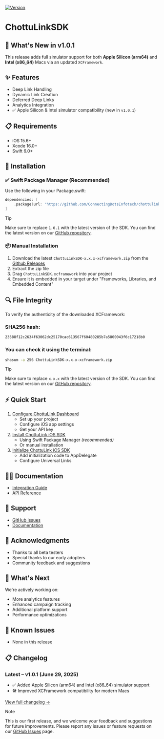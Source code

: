 [![Version](https://img.shields.io/badge/version-1.0.1-blue.svg)](https://github.com/yourusername/ChottuLinkSDK/releases)
# ChottuLinkSDK

## 🚀 What's New in v1.0.1

This release adds full simulator support for both **Apple Silicon (arm64)** and **Intel (x86_64)** Macs via an updated `XCFramework`.

## ✨ Features

- Deep Link Handling
- Dynamic Link Creation
- Deferred Deep Links
- Analytics Integration
- ✅ Apple Silicon & Intel simulator compatibility (new in `v1.0.1`)

## 📋 Requirements

- iOS 15.6+
- Xcode 16.0+
- Swift 6.0+

## 🚀 Installation

### ✅ Swift Package Manager (Recommended)

Use the following in your Package.swift:

```swift
dependencies: [
    .package(url: "https://github.com/ConnectingDotsInfotech/chottulink-ios-sdk", from: "1.0.1")
]
```
> [!TIP]
> Make sure to replace `1.0.1` with the latest version of the SDK. You can find the latest version on our [GitHub repository](https://github.com/ConnectingDotsInfotech/chottulink-ios-sdk/releases).

### 📦 Manual Installation

1. Download the latest `ChottuLinkSDK-x.x.x-xcframework.zip` from the [Github Releases](https://github.com/ConnectingDotsInfotech/chottulink-ios-sdk/releases)
2. Extract the zip file
3. Drag `ChottuLinkSDK.xcframework` into your project
4. Ensure it is embedded in your target under "Frameworks, Libraries, and Embedded Content"

## 🔍 File Integrity

To verify the authenticity of the downloaded XCFramework:

### SHA256 hash:

```txt
23588f12c2634f63062dc25170cac613567f60480285b7a5800043f6c17218b0
```

### You can check it using the terminal:

```bash
shasum -a 256 ChottuLinkSDK-x.x.x-xcframework.zip
```

> [!TIP]
> Make sure to replace `x.x.x` with the latest version of the SDK. You can find the latest version on our [GitHub repository](https://github.com/ConnectingDotsInfotech/chottulink-ios-sdk/releases).

## ⚡ Quick Start

1. [Configure ChottuLink Dashboard](https://docs.chottulink.com/get-started/ios-setup#-configure-chottulink-dashboard)
    - Set up your project
    - Configure iOS app settings
    - Get your API key
2. [Install ChottuLink iOS SDK](https://docs.chottulink.com/get-started/ios-setup#-installation)
    - Using Swift Package Manager _(recommended)_
    - Or manual installation
3. [Initialize ChottuLink iOS SDK](https://docs.chottulink.com/get-started/ios-setup#-initialize-the-chottulink-sdk)
    - Add initialization code to AppDelegate
    - Configure Universal Links

## 🧑‍💻 Documentation

- [Integration Guide](https://docs.chottulink.com/get-started/ios-setup)
- [API Reference](https://docs.chottulink.com/create-dynamic-links/rest-api-create)

## 🤝 Support

- [GitHub Issues](https://github.com/ConnectingDotsInfotech/chottulink-ios-sdk/issues)
- [Documentation](https://docs.chottulink.com)

## 🙏 Acknowledgments

- Thanks to all beta testers
- Special thanks to our early adopters
- Community feedback and suggestions

## 🎯 What's Next

We're actively working on:
- More analytics features
- Enhanced campaign tracking
- Additional platform support
- Performance optimizations

## 🐛 Known Issues

- None in this release

## 📋 Changelog

### Latest – v1.0.1 (June 29, 2025)

- ✅ Added Apple Silicon (arm64) and Intel (x86_64) simulator support
- 🛠️ Improved XCFramework compatibility for modern Macs

[View full changelog →](https://github.com/ConnectingDotsInfotech/chottulink-ios-sdk/blob/main/CHANGELOG.md)

> [!NOTE]
> This is our first release, and we welcome your feedback and suggestions for future improvements.
> Please report any issues or feature requests on our [GitHub Issues](https://github.com/ConnectingDotsInfotech/chottulink-ios-sdk/issues) page.
